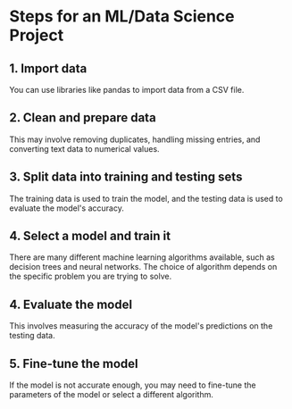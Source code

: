 # Steps for an **ML/Data Science** Project

## 1. Import data

You can use libraries like pandas to import data from a CSV file.

## 2. Clean and prepare data

This may involve removing duplicates, handling missing entries, and converting text data to numerical values.

## 3. Split data into training and testing sets

The training data is used to train the model, and the testing data is used to evaluate the model's accuracy.

## 4. Select a model and train it

There are many different machine learning algorithms available, such as decision trees and neural networks. The choice of algorithm depends on the specific problem you are trying to solve.

## 4. Evaluate the model

This involves measuring the accuracy of the model's predictions on the testing data.

## 5. Fine-tune the model

If the model is not accurate enough, you may need to fine-tune the parameters of the model or select a different algorithm.
